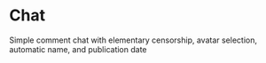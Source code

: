 # Chat
Simple comment chat with elementary censorship, avatar selection, automatic name, and publication date
